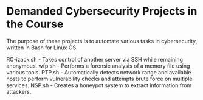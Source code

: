 # Demanded Cybersecurity Projects in the Course

The purpose of these projects is to automate various tasks in cybersecurity, written in Bash for Linux OS.

RC-izack.sh - Takes control of another server via SSH while remaining anonymous.
wfp.sh - Performs a forensic analysis of a memory file using various tools.
PTP.sh - Automatically detects network range and available hosts to perform vulnerability checks and attempts brute force on multiple services.
NSP.sh - Creates a honeypot system to extract information from attackers.
